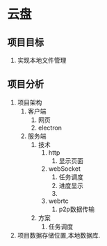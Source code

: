 # 云盘
## 项目目标
1. 实现本地文件管理

## 项目分析
1. 项目架构
   1. 客户端
      1. 网页
      2. electron
   2. 服务端
      1. 技术
         1. http
            1. 显示页面
         2. webSocket
            1. 任务调度
            2. 进度显示
            3. 
         3. webrtc
            1. p2p数据传输
      2. 方案
         1. 任务调度
2. 项目数据存储位置,本地数据库.

